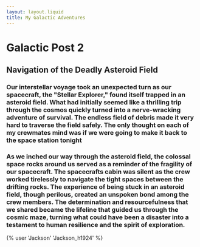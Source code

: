 ```yaml
---
layout: layout.liquid
title: My Galactic Adventures
---
```


# Galactic Post 2 #
## Navigation of the Deadly Asteroid Field ##
### Our interstellar voyage took an unexpected turn as our spacecraft, the "Stellar Explorer," found itself trapped in an asteroid field. What had initially seemed like a thrilling trip through the cosmos quickly turned into a nerve-wracking adventure of survival. The endless field of debris made it very hard to traverse the field safely. The only thought on each of my crewmates mind was if we were going to make it back to the space station tonight ###

### As we inched our way through the asteroid field, the colossal space rocks around us served as a reminder of the fragility of our spacecraft. The spacecrafts cabin was silent as the crew worked tirelessly to navigate the tight spaces between the drifting rocks. The experience of being stuck in an asteroid field, though perilous, created an unspoken bond among the crew members. The determination and resourcefulness that we shared became the lifeline that guided us through the cosmic maze, turning what could have been a disaster into a testament to human resilience and the spirit of exploration. ###
{% user 'Jackson' 'Jackson_h1924' %}